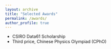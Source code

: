 ```yaml
---
layout: archive
title: "Selected Awards"
permalink: /awards/
author_profile: true
---
```


  * CSIRO Data61 Scholarship
  * Third price, Chinese Physics Olympiad (CPhO)